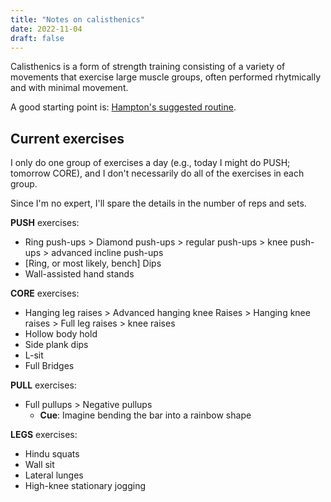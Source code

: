 ```yaml
---
title: "Notes on calisthenics"
date: 2022-11-04
draft: false
---
```


Calisthenics is a form of strength training consisting of a variety of movements
that exercise large muscle groups,
often performed rhytmically and with minimal movement.

A good starting point is: [Hampton's suggested routine](https://hybridcalisthenics.com/routine).

## Current exercises

I only do one group of exercises a day (e.g., today I might do PUSH;
tomorrow CORE), and I don't necessarily do all of the exercises in each
group.

Since I'm no expert, I'll spare the details in the number of reps
and sets.

**PUSH** exercises:
- Ring push-ups > Diamond push-ups > regular push-ups > knee push-ups >
  advanced incline push-ups
- [Ring, or most likely, bench] Dips
- Wall-assisted hand stands

**CORE** exercises:
- Hanging leg raises > Advanced hanging knee Raises > Hanging knee
  raises > Full leg raises > knee raises
- Hollow body hold
- Side plank dips
- L-sit
- Full Bridges

**PULL** exercises:
- Full pullups > Negative pullups
    - **Cue**: Imagine bending the bar into a rainbow shape

**LEGS** exercises:
- Hindu squats
- Wall sit
- Lateral lunges
- High-knee stationary jogging
